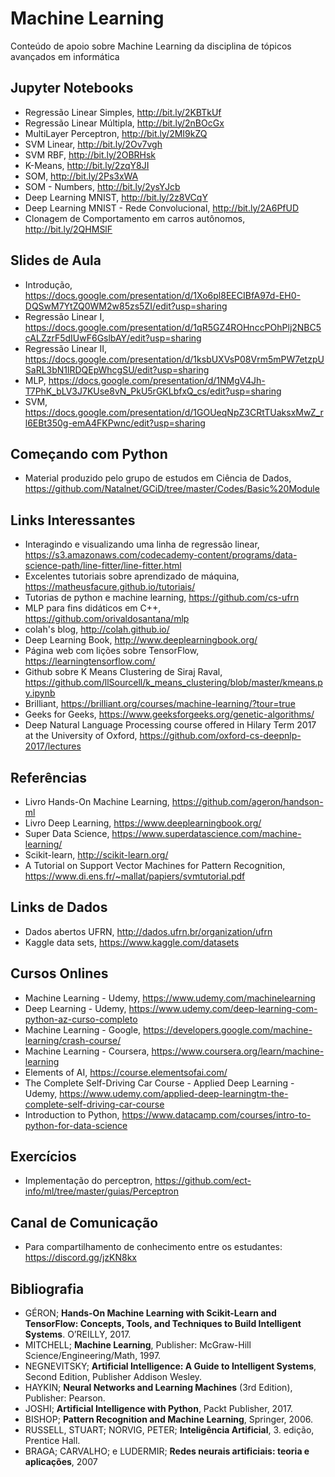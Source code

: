 # Machine Learning
Conteúdo de apoio sobre Machine Learning da disciplina de tópicos avançados em informática 

## Jupyter Notebooks
* Regressão Linear Simples, http://bit.ly/2KBTkUf 
* Regressão Linear Múltipla, http://bit.ly/2nBOcGx
* MultiLayer Perceptron, http://bit.ly/2MI9kZQ 
* SVM Linear, http://bit.ly/2Ov7vgh
* SVM RBF, http://bit.ly/2OBRHsk
* K-Means, http://bit.ly/2zqY8JI 
* SOM, http://bit.ly/2Ps3xWA 
* SOM - Numbers, http://bit.ly/2ysYJcb 
* Deep Learning MNIST, http://bit.ly/2z8VCqY 
* Deep Learning MNIST - Rede Convolucional, http://bit.ly/2A6PfUD
* Clonagem de Comportamento em carros autônomos, http://bit.ly/2QHMSlF 

## Slides de Aula
* Introdução, https://docs.google.com/presentation/d/1Xo6pl8EECIBfA97d-EH0-DQSwM7YtZQ0WM2w85zs5ZI/edit?usp=sharing
* Regressão Linear I, https://docs.google.com/presentation/d/1qR5GZ4ROHnccPOhPlj2NBC5cALZzrF5dIUwF6GslbAY/edit?usp=sharing
* Regressão Linear II, https://docs.google.com/presentation/d/1ksbUXVsP08Vrm5mPW7etzpUSaRL3bN1lRDQEpWhcgSU/edit?usp=sharing
* MLP, https://docs.google.com/presentation/d/1NMgV4Jh-T7PhK_bLV3J7KUse8vN_PkU5rGKLbfxQ_cs/edit?usp=sharing 
* SVM, https://docs.google.com/presentation/d/1GOUeqNpZ3CRtTUaksxMwZ_rl6EBt350g-emA4FKPwnc/edit?usp=sharing 

## Começando com Python 

* Material produzido pelo grupo de estudos em Ciência de Dados, https://github.com/Natalnet/GCiD/tree/master/Codes/Basic%20Module 

## Links Interessantes 
* Interagindo e visualizando uma linha de regressão linear, https://s3.amazonaws.com/codecademy-content/programs/data-science-path/line-fitter/line-fitter.html
* Excelentes tutoriais sobre aprendizado de máquina, https://matheusfacure.github.io/tutoriais/ 
* Tutorias de python e machine learning, https://github.com/cs-ufrn 
* MLP para fins didáticos em C++, https://github.com/orivaldosantana/mlp 
* colah's blog, http://colah.github.io/ 
* Deep Learning Book, http://www.deeplearningbook.org/ 
* Página web com lições sobre TensorFlow, https://learningtensorflow.com/ 
* Github sobre K Means Clustering de Siraj Raval, https://github.com/llSourcell/k_means_clustering/blob/master/kmeans.py.ipynb 
* Brilliant, https://brilliant.org/courses/machine-learning/?tour=true 
* Geeks for Geeks, https://www.geeksforgeeks.org/genetic-algorithms/
*  Deep Natural Language Processing course offered in Hilary Term 2017 at the University of Oxford, https://github.com/oxford-cs-deepnlp-2017/lectures

## Referências 

* Livro Hands-On Machine Learning,  https://github.com/ageron/handson-ml 
* Livro Deep Learning, https://www.deeplearningbook.org/
* Super Data Science, https://www.superdatascience.com/machine-learning/ 
* Scikit-learn, http://scikit-learn.org/ 
* A Tutorial on Support Vector Machines for Pattern Recognition, https://www.di.ens.fr/~mallat/papiers/svmtutorial.pdf

## Links de Dados 
* Dados abertos UFRN, http://dados.ufrn.br/organization/ufrn
* Kaggle data sets, https://www.kaggle.com/datasets

## Cursos Onlines 

* Machine Learning - Udemy, https://www.udemy.com/machinelearning
* Deep Learning - Udemy, https://www.udemy.com/deep-learning-com-python-az-curso-completo 
* Machine Learning - Google, https://developers.google.com/machine-learning/crash-course/
* Machine Learning - Coursera, https://www.coursera.org/learn/machine-learning
* Elements of AI, https://course.elementsofai.com/ 
* The Complete Self-Driving Car Course - Applied Deep Learning - Udemy, https://www.udemy.com/applied-deep-learningtm-the-complete-self-driving-car-course 
* Introduction to Python, https://www.datacamp.com/courses/intro-to-python-for-data-science

## Exercícios
* Implementação do perceptron, https://github.com/ect-info/ml/tree/master/guias/Perceptron 

## Canal de Comunicação 
* Para compartilhamento de conhecimento entre os estudantes: https://discord.gg/jzKN8kx 

## Bibliografia 

* GÉRON; **Hands-On Machine Learning with Scikit-Learn and TensorFlow: Concepts, Tools, and Techniques to Build Intelligent Systems**. O’REILLY, 2017.
* MITCHELL; **Machine Learning**, Publisher: McGraw-Hill Science/Engineering/Math, 1997.
* NEGNEVITSKY; **Artificial Intelligence: A Guide to Intelligent Systems**, Second Edition, Publisher Addison Wesley.
* HAYKIN; **Neural Networks and Learning Machines** (3rd Edition), Publisher: Pearson. 
* JOSHI; **Artificial Intelligence with Python**,  Packt Publisher, 2017.  
* BISHOP; **Pattern Recognition and Machine Learning**, Springer, 2006. 
* RUSSELL, STUART; NORVIG, PETER; **Inteligência Artificial**, 3. edição, Prentice Hall.
* BRAGA; CARVALHO; e LUDERMIR;  **Redes neurais artificiais: teoria e aplicações**, 2007



